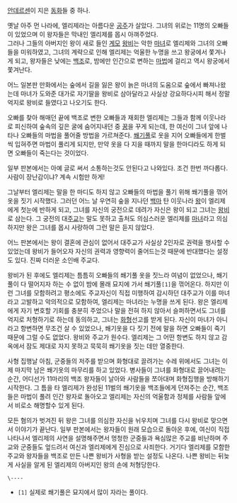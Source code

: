 [안데르센](%EC%95%88%EB%8D%B0%EB%A5%B4%EC%84%BC.md)이 지은
[동화](%EB%8F%99%ED%99%94.md)들 중 하나.

옛날 아주 먼 나라에, 엘리제라는 아름다운 [공주](%EA%B3%B5%EC%A3%BC.md)가 살았다. 그녀의 위로는 11명의 오빠들이
있었으며 이 왕자들은 막내인 엘리제를 몹시 아껴주었다.  
그러나 그들의 아버지인 왕이 새로 들인 [계모](%EA%B3%84%EB%AA%A8.md)
[왕비](%EC%99%95%EB%B9%84.md)는 악한 [마녀](%EB%A7%88%EB%85%80.md)로 엘리제와 그녀의
오빠들을 미워하였고, 그녀의 계략으로 인해 엘리제는 억울한 누명을 쓰고 왕궁에서 쫓겨나게 되고, 왕자들은 낮에는
[백조](%EB%B0%B1%EC%A1%B0.md)로, 밤에만 인간으로 변하는 [마법](%EB%A7%88%EB%B2%95.md)에
걸리고 역시 왕궁에서 쫓겨난다.

어느 일본판 만화에서는 숲에서 길을 잃은 왕이 늙은 마녀의 도움으로 숲에서 빠져나왔는데 마녀가 도와준 대가로 자기딸을 왕비로 삼아달라고
사실상 강요하다시피 해서 정말 억지로 왕비로 들였다고 나오기도 한다.  

오빠를 찾아 해매던 끝에 백조로 변한 오빠들과 재회한 엘리제는 그들과 함께 이웃나라로 피신하여 숲속의 깊은 굴에 숨어지내던 중
[꿈](%EA%BF%88.md)을 꾸게 되는데, 한 여신이 그녀 앞에 나타나 오빠들의 마법을 풀어줄 방법을 가르쳐준다.
[쐐기풀](%EC%90%90%EA%B8%B0%ED%92%80.md)로 옷을 지어 오빠들에게 한벌씩 입혀주면 마법이 풀리게 되지만, 만약
옷을 다 지을 때까지 말을 한마디라도 하게 되면 오빠들이 죽는다는 것이었다.

일부 판본에서는 아예 글로 써서 소통하는것도 안된다고 나와있다. 조건 한번 까다롭다. 사람이 장난감이냐? 계속 시험만 하게!  

그날부터 엘리제는 말을 한 마디도 하지 않고 오빠들의 마법을 풀기 위해 쐐기풀을 꺾어 옷을 짓기 시작했다. 그러던 어느 날 우연히 숲을
지나던 [백마](%EB%B0%B1%EB%A7%88.md) 탄 이웃나라 [왕](%EC%99%95.md)이 엘리제에게 첫눈에 반하게
되고, 그녀를 자신의 궁전으로 데려가 자신은 왕이 되고 그녀는 [왕비](%EC%99%95%EB%B9%84.md)로 삼는다. 그 궁전의
대[주교](%EC%A3%BC%EA%B5%90.md)는 말도 못하고 출처도 의심스러운 엘리제를
[마녀](%EB%A7%88%EB%85%80.md)라고 의심하지만 왕은 그녀를 몹시 사랑하여 그런 말은 듣지 않았다.

어느 판본에서는 왕이 결혼에 관심이 없어서 대주교가 사실상 2인자로 권력을 행사할 수 있었는데 왕비가 들어오자 자신의 권력과 영향력이
줄어드는것 때문에 반대했다는 설정도 있다. 진짜 더러운 소인배 주교다.  

왕비가 된 후에도 엘리제는 틈틈히 오빠들의 쐐기풀 옷을 짓느라 여념이 없었으나, 쐐기풀이 다 떨어지자 하는 수 없이 밤에 몰래 묘지에 가서
쐐기풀`[1]`을 꺾어온다. 하지만 이런 그녀를 모함하려고 평소에도 주교자신이 직접 미행하여 감시하던 대주교가 이를 마녀라고 고발하고
악의적으로 모함하여, 엘리제는 마녀라는 누명을 쓰게 된다. 왕은 엘리제에게 자기 변호할 기회를 충분히 주었으나 말을 전혀 하지 않아서
슬퍼하면서도 그녀를 억지로 처형하기로 하는데 동의하고, 그녀는 [화형](%ED%99%94%ED%98%95.md)선고를 받게 된다.
자신이 마녀가 아니라고 항변하면 무조건 살 수 있었으나, 쐐기옷을 다 짓기 전에 말을 하면 오빠들이 죽기 때문에 그럴 수도 없었다. 왕비와
주교가 원수다. 엘리제는 그 어떤 항변도 하지 않고 감옥에서 잠도 제대로 자지 못하고 묵묵히 쐐기옷을 짓는 데만 열중한다.

사형 집행날 아침, 군중들의 저주를 받으며 화형대로 끌려가는 수레 위에서도 그녀는 이제 마지막 남은 쐐기옷의 마무리를 하고 있었다. 병사들이
그녀를 화형대로 끌어내려는 순간, 어디선가 11마리의 백조 왕자들이 날아와 사람들을 쪼아대며 화형집행을 방해하기 시작한다. 그 틈을 타
엘리제가 완성된 11벌의 쐐기옷을 백조들에게 던져주는 순간, 백조들은 마법이 풀려 인간 왕자로 돌아오고 엘리제는 자신의 억울함과 정체를
사람들 앞에서 비로소 해명할수 있게 된다.

모든 혐의가 벗겨진 뒤 왕은 그녀를 의심한 자신을 뉘우치며 그녀를 다시 왕비로 맞으면서 이야기가 끝난다. 일부 판본에서는 왕자들이 원래
모습으로 돌아온 후에, 여신이 직접 나타나서 엘리제의 사연을 설명해주면서 멍청한 군중들과 욕심많은 주교를 비난하며 주교와 군중들도 엎드려서
여신과 엘리제에게 진심으로 사죄한다. 거기다 엘리제를 모함한 주교와 왕자들을 백조로 만든 나쁜 왕비가 사형을 받는 설정도 나온다. 나쁜
왕비는 뒤늦게 사실을 알게 된 엘리제의 아버지인 왕의 손에 처형당한다.

`\----`

  * `[1]` 실제로 쐐기풀은 묘지에서 많이 자라는 풀이다.

